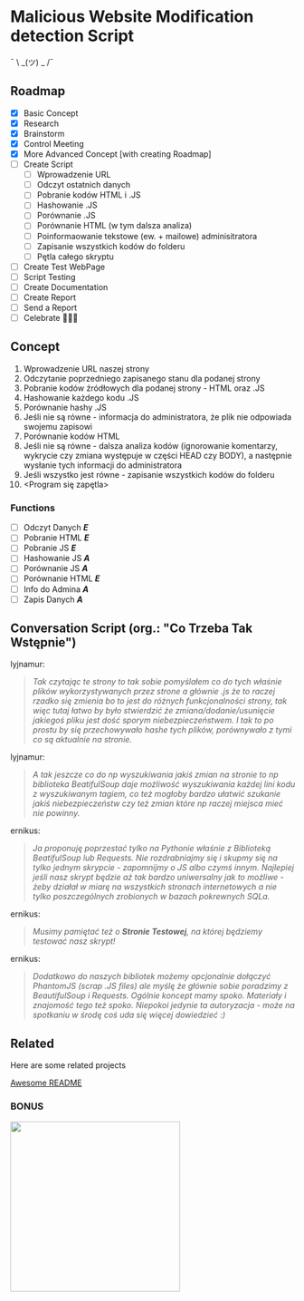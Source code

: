 # Malicious Website Modification detection Script

¯ \ _(ツ) _ /¯


## Roadmap

 - [x] Basic Concept
 - [x] Research
 - [x] Brainstorm
 - [x] Control Meeting
 - [x] More Advanced Concept [with creating Roadmap]
 - [ ] Create Script
	 - [ ] Wprowadzenie URL
	 - [ ] Odczyt ostatnich danych
	 - [ ] Pobranie kodów HTML i .JS
	 - [ ] Hashowanie .JS
	 - [ ] Porównanie .JS
	 - [ ] Porównanie HTML (w tym dalsza analiza)
	 - [ ] Poinformaowanie tekstowe (ew. + mailowe) adminisitratora
	 - [ ] Zapisanie wszystkich kodów do folderu
	 - [ ] Pętla całego skryptu
 - [ ] Create Test WebPage
 - [ ] Script Testing
 - [ ] Create Documentation
 - [ ] Create Report
 - [ ] Send a Report
 - [ ] Celebrate 🎉🎉🎉

## Concept

 1. Wprowadzenie URL naszej strony
 2. Odczytanie poprzedniego zapisanego stanu dla podanej strony
 3. Pobranie kodów źródłowych dla podanej strony  - HTML oraz .JS
 4. Hashowanie każdego kodu .JS
 5. Porównanie hashy .JS
 6. Jeśli nie są równe - informacja do administratora, że plik nie odpowiada swojemu zapisowi
 7. Porównanie kodów HTML
 8. Jeśli nie są równe - dalsza analiza kodów (ignorowanie komentarzy, wykrycie czy zmiana występuje w części HEAD czy BODY), a następnie wysłanie tych informacji do administratora
 9. Jeśli wszystko jest równe - zapisanie wszystkich kodów do folderu
 10. <Program się zapętla>

### Functions

 - [ ] Odczyt Danych		***E***
 - [ ] Pobranie HTML		***E***
 - [ ] Pobranie JS			***E***
 - [ ] Hashowanie JS		***A***
 - [ ] Porównanie JS		***A***
 - [ ] Porównanie HTML		***E***
 - [ ] Info do Admina		***A***
 - [ ] Zapis Danych		***A***

## Conversation Script (org.: "Co Trzeba Tak Wstępnie")

lyjnamur:

> *Tak czytając te strony to tak sobie pomyślałem co do tych właśnie
> plików wykorzystywanych przez strone a głównie .js że to raczej rzadko
> się zmienia bo to jest do różnych funkcjonalności strony, tak więc
> tutaj łatwo by było stwierdzić że zmiana/dodanie/usunięcie jakiegoś
> pliku jest dość sporym niebezpieczeństwem. I tak to po prostu by się
> przechowywało hashe tych plików, porównywało z tymi co są aktualnie na
> stronie.*

lyjnamur:

> *A tak jeszcze co do np wyszukiwania jakiś zmian na stronie to np biblioteka BeatifulSoup daje możliwość wyszukiwania każdej lini kodu z
> wyszukiwanym tagiem, co też mogłoby bardzo ułatwić szukanie jakiś
> niebezpieczeństw czy też zmian które np raczej miejsca mieć nie
> powinny.*

ernikus:

> *Ja proponuję poprzestać tylko na Pythonie właśnie z Biblioteką BeatifulSoup lub Requests. Nie rozdrabniajmy się i skupmy się na tylko
> jednym skrypcie - zapomnijmy o JS albo czymś innym. Najlepiej jeśli
> nasz skrypt będzie aż tak bardzo uniwersalny jak to możliwe - żeby
> działał w miarę na wszystkich stronach internetowych a nie tylko
> poszczególnych zrobionych w bazach pokrewnych SQLa.*

ernikus:

> *Musimy pamiętać też o **Stronie Testowej**, na której będziemy testować nasz skrypt!*

ernikus:

> *Dodatkowo do naszych bibliotek możemy opcjonalnie dołączyć PhantomJS (scrap .JS files) ale myślę że głównie sobie poradzimy z BeautifulSoup i Requests. Ogólnie koncept mamy spoko. Materiały i znajomość tego też spoko. Niepokoi jedynie ta autoryzacja - może na spotkaniu w środę coś uda się więcej dowiedzieć :)*



## Related

Here are some related projects

[Awesome README](https://github.com/ernikus/sus-changes-on-webpage-script/blob/main/help%20links.txt)



### BONUS


<img src="https://c.tenor.com/x8v1oNUOmg4AAAAd/rickroll-roll.gif" height="300"/>

